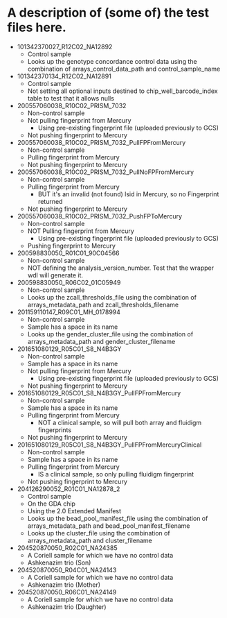 # A description of (some of) the test files here.
- 101342370027_R12C02_NA12892
    - Control sample
    - Looks up the genotype concordance control data using the combination of arrays_control_data_path and control_sample_name 
- 101342370134_R12C02_NA12891
    - Control sample
    - Not setting all optional inputs destined to chip_well_barcode_index table to test that it allows nulls
- 200557060038_R10C02_PRISM_7032
    - Non-control sample
    - Not pulling fingerprint from Mercury
        - Using pre-existing fingerprint file (uploaded previously to GCS)
    - Not pushing fingerprint to Mercury
- 200557060038_R10C02_PRISM_7032_PullFPFromMercury
    - Non-control sample
    - Pulling fingerprint from Mercury
    - Not pushing fingerprint to Mercury
- 200557060038_R10C02_PRISM_7032_PullNoFPFromMercury
    - Non-control sample
    - Pulling fingerprint from Mercury
        - BUT it's an invalid (not found) lsid in Mercury, so no Fingerprint returned
    - Not pushing fingerprint to Mercury
- 200557060038_R10C02_PRISM_7032_PushFPToMercury
    - Non-control sample
    - NOT Pulling fingerprint from Mercury
        - Using pre-existing fingerprint file (uploaded previously to GCS)
    - Pushing fingerprint to Mercury    
- 200598830050_R01C01_90C04566
    - Non-control sample
    - NOT defining the analysis_version_number.  Test that the wrapper wdl will generate it.
- 200598830050_R06C02_01C05949
    - Non-control sample
    - Looks up the zcall_thresholds_file using the combination of arrays_metadata_path and zcall_thresholds_filename                
- 201159110147_R09C01_MH_0178994
    - Non-control sample
    - Sample has a space in its name
    - Looks up the gender_cluster_file using the combination of arrays_metadata_path and gender_cluster_filename        
- 201651080129_R05C01_S8_N4B3GY
    - Non-control sample
    - Sample has a space in its name
    - Not pulling fingerprint from Mercury
        - Using pre-existing fingerprint file (uploaded previously to GCS)
    - Not pushing fingerprint to Mercury
- 201651080129_R05C01_S8_N4B3GY_PullFPFromMercury
    - Non-control sample
    - Sample has a space in its name
    - Pulling fingerprint from Mercury
        - NOT a clinical sample, so will pull both array and fluidigm fingerprints
    - Not pushing fingerprint to Mercury
- 201651080129_R05C01_S8_N4B3GY_PullFPFromMercuryClinical
    - Non-control sample
    - Sample has a space in its name
    - Pulling fingerprint from Mercury
        - IS a clinical sample, so only pulling fluidigm fingerprint
    - Not pushing fingerprint to Mercury
- 204126290052_R01C01_NA12878_2
    - Control sample
    - On the GDA chip
    - Using the 2.0 Extended Manifest
    - Looks up the bead_pool_manifest_file using the combination of arrays_metadata_path and bead_pool_manifest_filename
    - Looks up the cluster_file using the combination of arrays_metadata_path and cluster_filename
- 204520870050_R02C01_NA24385
    - A Coriell sample for which we have no control data
    - Ashkenazim trio (Son)
- 204520870050_R04C01_NA24143
    - A Coriell sample for which we have no control data
    - Ashkenazim trio (Mother)
- 204520870050_R06C01_NA24149
    - A Coriell sample for which we have no control data
    - Ashkenazim trio (Daughter)
